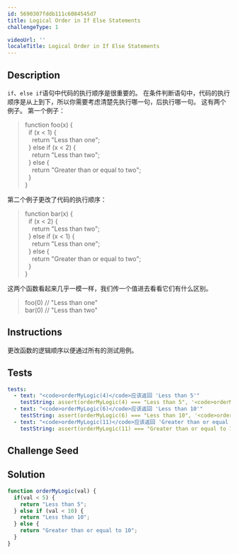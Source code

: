```yaml
---
id: 5690307fddb111c6084545d7
title: Logical Order in If Else Statements
challengeType: 1

videoUrl: ''
localeTitle: Logical Order in If Else Statements
---
```


## Description
<section id='description'>
<code>if</code>、<code>else if</code>语句中代码的执行顺序是很重要的。
在条件判断语句中，代码的执行顺序是从上到下，所以你需要考虑清楚先执行哪一句，后执行哪一句。
这有两个例子。
第一个例子：
<blockquote>function foo(x) {<br>&nbsp;&nbsp;if (x < 1) {<br>&nbsp;&nbsp;&nbsp;&nbsp;return "Less than one";<br>&nbsp;&nbsp;} else if (x < 2) {<br>&nbsp;&nbsp;&nbsp;&nbsp;return "Less than two";<br>&nbsp;&nbsp;} else {<br>&nbsp;&nbsp;&nbsp;&nbsp;return "Greater than or equal to two";<br>&nbsp;&nbsp;}<br>}</blockquote>
第二个例子更改了代码的执行顺序：
<blockquote>function bar(x) {<br>&nbsp;&nbsp;if (x < 2) {<br>&nbsp;&nbsp;&nbsp;&nbsp;return "Less than two";<br>&nbsp;&nbsp;} else if (x < 1) {<br>&nbsp;&nbsp;&nbsp;&nbsp;return "Less than one";<br>&nbsp;&nbsp;} else {<br>&nbsp;&nbsp;&nbsp;&nbsp;return "Greater than or equal to two";<br>&nbsp;&nbsp;}<br>}</blockquote>
这两个函数看起来几乎一模一样，我们传一个值进去看看它们有什么区别。
<blockquote>foo(0) // "Less than one"<br>bar(0) // "Less than two"</blockquote>
</section>

## Instructions
<section id='instructions'>
更改函数的逻辑顺序以便通过所有的测试用例。
</section>

## Tests
<section id='tests'>

```yml
tests:
  - text: "<code>orderMyLogic(4)</code>应该返回 'Less than 5'"
    testString: assert(orderMyLogic(4) === "Less than 5", '<code>orderMyLogic(4)</code>应该返回 "Less than 5"');
  - text: "<code>orderMyLogic(6)</code>应该返回 'Less than 10'"
    testString: assert(orderMyLogic(6) === "Less than 10", '<code>orderMyLogic(6)</code>应该返回 "Less than 10"');
  - text: "<code>orderMyLogic(11)</code>应该返回 'Greater than or equal to 10'"
    testString: assert(orderMyLogic(11) === "Greater than or equal to 10", '<code>orderMyLogic(11)</code>应该返回 "Greater than or equal to 10"');

```

</section>

## Challenge Seed
<section id='challengeSeed'>















</section>

## Solution
<section id='solution'>

```js
function orderMyLogic(val) {
  if(val < 5) {
    return "Less than 5";            
  } else if (val < 10) {
    return "Less than 10";
  } else {
    return "Greater than or equal to 10";
  }
}
```

</section>
              